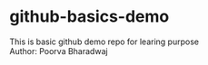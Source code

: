 # github-basics-demo
This is basic github demo repo for learing purpose
<br>
Author: Poorva Bharadwaj
